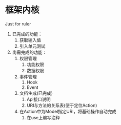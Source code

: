 # 框架内核
Just for ruler

1. 已完成的功能：
	1. 获取输入值
	1. 引入单元测试
1. 尚需完成的功能：
	1. 权限管理
		1. 功能权限
		1. 数据权限
	1. 事件管理
		1. Hook
		1. Event
	1. 文档生成(已完成)
		1. Api接口说明
		1. URI与方法的关系表(便于定位Action)
	1. 在Action中为Model指定URI，将基础操作自动完成
		1. 在use上编写注释